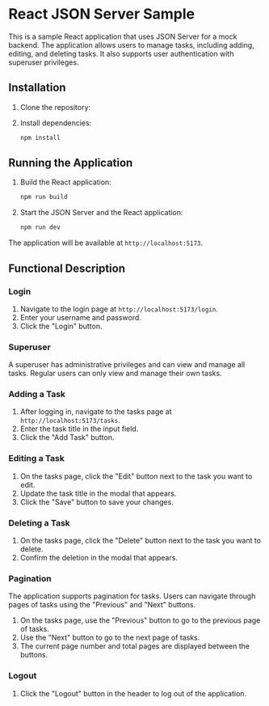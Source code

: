 # React JSON Server Sample

This is a sample React application that uses JSON Server for a mock backend. The application allows users to manage tasks, including adding, editing, and deleting tasks. It also supports user authentication with superuser privileges.

## Installation

1. Clone the repository:

2. Install dependencies:
    ```sh
    npm install
    ```

## Running the Application

1. Build the React application:
    ```sh
    npm run build
    ```

2. Start the JSON Server and the React application:
    ```sh
    npm run dev
    ```

The application will be available at `http://localhost:5173`.

## Functional Description

### Login

1. Navigate to the login page at `http://localhost:5173/login`.
2. Enter your username and password.
3. Click the "Login" button.

### Superuser

A superuser has administrative privileges and can view and manage all tasks. Regular users can only view and manage their own tasks.

### Adding a Task

1. After logging in, navigate to the tasks page at `http://localhost:5173/tasks`.
2. Enter the task title in the input field.
3. Click the "Add Task" button.

### Editing a Task

1. On the tasks page, click the "Edit" button next to the task you want to edit.
2. Update the task title in the modal that appears.
3. Click the "Save" button to save your changes.

### Deleting a Task

1. On the tasks page, click the "Delete" button next to the task you want to delete.
2. Confirm the deletion in the modal that appears.

### Pagination

The application supports pagination for tasks. Users can navigate through pages of tasks using the "Previous" and "Next" buttons.

1. On the tasks page, use the "Previous" button to go to the previous page of tasks.
2. Use the "Next" button to go to the next page of tasks.
3. The current page number and total pages are displayed between the buttons.

### Logout

1. Click the "Logout" button in the header to log out of the application.

